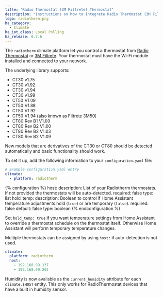 ```yaml
---
title: "Radio Thermostat (3M Filtrete) Thermostat"
description: "Instructions on how to integrate Radio Thermostat (3M Filtrete) thermostats within Home Assistant."
logo: radiotherm.png
ha_category:
  - Climate
ha_iot_class: Local Polling
ha_release: 0.7.6
---
```


The `radiotherm` climate platform let you control a thermostat from [Radio Thermostat](http://www.radiothermostat.com/) or [3M Filtrete](https://www.filtrete.com/). Your thermostat must have the Wi-Fi module installed and connected to your network.

The underlying library supports:

- CT30 v1.75
- CT30 v1.92
- CT30 v1.94
- CT30 v1.99
- CT50 V1.09
- CT50 V1.88
- CT50 V1.92
- CT50 V1.94 (also known as Filtrete 3M50)
- CT80 Rev B1 V1.00
- CT80 Rev B2 V1.00
- CT80 Rev B2 V1.03
- CT80 Rev B2 V1.09

New models that are derivatives of the CT30 or CT80 should be detected automatically and basic functionality should work.

To set it up, add the following information to your `configuration.yaml` file:

```yaml
# Example configuration.yaml entry
climate:
  - platform: radiotherm
```

{% configuration %}
host:
  description: List of your Radiotherm thermostats. If not provided the thermostats will be auto-detected.
  required: false
  type: list
hold_temp:
  description: Boolean to control if Home Assistant temperature adjustments hold (`true`) or are temporary (`false`).
  required: false
  default: false
  type: boolean
{% endconfiguration %}

Set `hold_temp: true` if you want temperature settings from Home Assistant to override a thermostat schedule on the thermostat itself. Otherwise Home Assistant will perform temporary temperature changes.

Multiple thermostats can be assigned by using `host:` if auto-detection is not used.

```yaml
climate:
  platform: radiotherm
  host:
    - 192.168.99.137
    - 192.168.99.202
```
Humidity is now available as the `current_humidity` attribute for each `climate.$HOST` entity. This only works for RadioThermostat devices that have a built in humidity sensor. 
